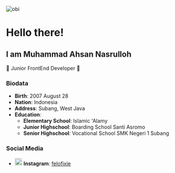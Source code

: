 ![obi](https://i.giphy.com/media/v1.Y2lkPTc5MGI3NjExN2w1MGJrbXFwcTUzaWdrb2lncWFuODBzcG01MXZ0MGF5bGtwcGUzbiZlcD12MV9pbnRlcm5hbF9naWZfYnlfaWQmY3Q9Zw/3ornk57KwDXf81rjWM/giphy.gif)
# Hello there! 

## I am Muhammad Ahsan Nasrulloh
🙌 Junior FrontEnd Developer 🙌 

### Biodata
- **Birth**: 2007 August 28
- **Nation**: Indonesia
- **Address**: Subang, West Java
- **Education**:
  - **Elementary School**: Islamic 'Alamy
  - **Junior Highschool**: Boarding School Santi Asromo
  - **Senior Highschool**: Vocational School SMK Negeri 1 Subang

### Social Media
- <img src="https://static.vecteezy.com/system/resources/previews/018/930/691/original/instagram-logo-instagram-icon-transparent-free-png.png" alt="insta" width="20"/> **Instagram**: [felofixie](https://www.instagram.com/felofixie/)
